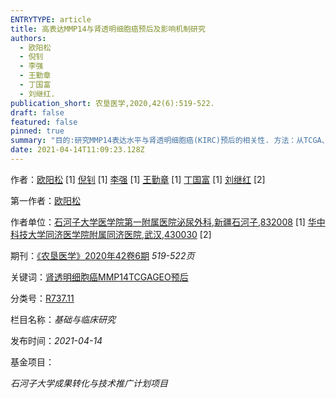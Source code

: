 ```yaml
---
ENTRYTYPE: article
title: 高表达MMP14与肾透明细胞癌预后及影响机制研究
authors:
  - 欧阳松
  - 倪钊
  - 李强
  - 王勤章
  - 丁国富
  - 刘继红.
publication_short: 农垦医学,2020,42(6):519-522.
draft: false
featured: false
pinned: true
summary: "目的:研究MMP14表达水平与肾透明细胞癌(KIRC)预后的相关性. 方法：从TCGA、GTEx和GENT数据库获得mRNA表达谱和临床数据，使用HPA数据库调取MMP14蛋白表达的免疫组化图像进行验证,根据MMP14在肾癌中的不同mRNA表达量进行功能和信号通路富集.结果:与正常肾脏比较,MMP14的mRNA和蛋白表达在KIRC患者中均显著增高，生存曲线提示MMP14上调与KIRC的不良预后显著相关(P＜0.05),功能和信号通道富集分析提示高表达MMP14在KIRC中与DNA损伤和WNT信号通路有关.结论:MMP14在KIRC中可能与不良预后相关,并可能是KIRC的潜在预后标记物."
date: 2021-04-14T11:09:23.128Z
---
```


作者：[欧阳松](http://med.wanfangdata.com.cn/Author/General/A003878612) [1] [倪钊](<http://med.wanfangdata.com.cn/Author/General/A000033381>) [1] [李强](<http://med.wanfangdata.com.cn/Author/General/A004217605>) [1] [王勤章](<http://med.wanfangdata.com.cn/Author/General/A000007584>) [1] [丁国富](<http://med.wanfangdata.com.cn/Author/General/A000008475>) [1] [刘继红](<http://med.wanfangdata.com.cn/Author/General/A000000184>) [2]

第一作者：[欧阳松](http://med.wanfangdata.com.cn/Author/General/A003878612)

作者单位：[石河子大学医学院第一附属医院泌尿外科,新疆石河子,832008](http://med.wanfangdata.com.cn/Organization/General/O000000323) [1] [华中科技大学同济医学院附属同济医院,武汉,430030](<http://med.wanfangdata.com.cn/Organization/General/O000000003>) [2]

期刊：[《农垦医学》](http://med.wanfangdata.com.cn/Periodical/nkyx)[2020年42卷6期](http://med.wanfangdata.com.cn/Periodical/Issue?id=nkyx&year=2020&issue=6) *519-522页*

关键词：[肾透明细胞癌](http://med.wanfangdata.com.cn/Paper/Search?q=%e5%85%b3%e9%94%ae%e8%af%8d%3a(%e8%82%be%e9%80%8f%e6%98%8e%e7%bb%86%e8%83%9e%e7%99%8c))[MMP14](http://med.wanfangdata.com.cn/Paper/Search?q=%e5%85%b3%e9%94%ae%e8%af%8d%3a(MMP14))[TCGA](http://med.wanfangdata.com.cn/Paper/Search?q=%e5%85%b3%e9%94%ae%e8%af%8d%3a(TCGA))[GEO](http://med.wanfangdata.com.cn/Paper/Search?q=%e5%85%b3%e9%94%ae%e8%af%8d%3a(GEO))[预后](http://med.wanfangdata.com.cn/Paper/Search?q=%e5%85%b3%e9%94%ae%e8%af%8d%3a(%e9%a2%84%e5%90%8e))

分类号：[R737.11](http://med.wanfangdata.com.cn/Paper/Search?q=%e4%b8%ad%e5%9b%be%e5%88%86%e7%b1%bb%e5%8f%b7%3a(R737.11))

栏目名称：*基础与临床研究*

发布时间：*2021-04-14*

基金项目：

*石河子大学成果转化与技术推广计划项目*

